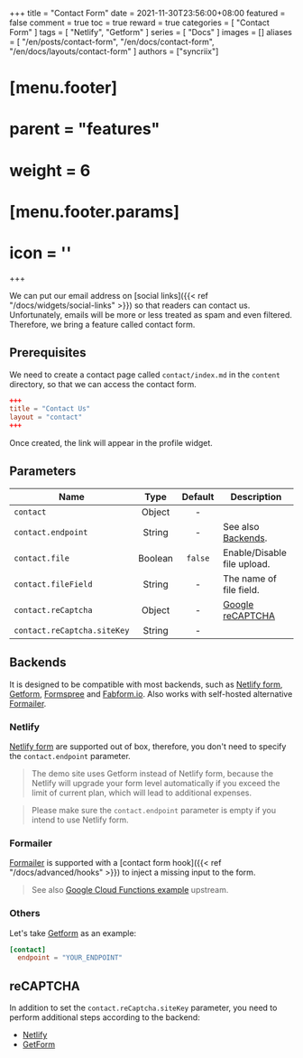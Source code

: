 +++
title = "Contact Form"
date = 2021-11-30T23:56:00+08:00
featured = false
comment = true
toc = true
reward = true
categories = [
  "Contact Form"
]
tags = [
  "Netlify",
  "Getform"
]
series = [
  "Docs"
]
images = []
aliases = [
  "/en/posts/contact-form",
  "/en/docs/contact-form",
  "/en/docs/layouts/contact-form"
]
authors = ["syncriix"]
# [menu.footer]
#   parent = "features"
#   weight = 6
#   [menu.footer.params]
#     icon = '<i class="fas fa-fw fa-question-circle"></i>'
+++

We can put our email address on [social links]({{< ref "/docs/widgets/social-links" >}}) so that readers can contact us. Unfortunately, emails will be more or less treated as spam and even filtered.
Therefore, we bring a feature called contact form. 

<!--more-->

## Prerequisites

We need to create a contact page called `contact/index.md` in the `content` directory, so that we can access the contact form.

```toml
+++
title = "Contact Us"
layout = "contact"
+++
```

Once created, the link will appear in the profile widget.

## Parameters

| Name | Type | Default | Description
|---|:-:|:-:|---
| `contact` | Object | - | 
| `contact.endpoint` | String | - | See also [Backends](#backends).
| `contact.file` | Boolean | `false` | Enable/Disable file upload.
| `contact.fileField` | String | - | The name of file field.
| `contact.reCaptcha` | Object | - | [Google reCAPTCHA](https://www.google.com/recaptcha/)
| `contact.reCaptcha.siteKey` | String | - |

## Backends

It is designed to be compatible with most backends, such as [Netlify form](https://docs.netlify.com/forms/setup), [Getform](https://getform.io/), [Formspree](https://formspree.io/) and [Fabform.io](https://fabform.io/). Also works with self-hosted alternative [Formailer](https://github.com/djatwood/formailer).

### Netlify

[Netlify form](https://docs.netlify.com/forms/setup) are supported out of box, therefore, you don't need to specify the `contact.endpoint` parameter.

> The demo site uses Getform instead of Netlify form, because the Netlify will upgrade your form level automatically if you exceed the limit of current plan, which will lead to additional expenses.

> Please make sure the `contact.endpoint` parameter is empty if you intend to use Netlify form.

### Formailer

[Formailer](https://github.com/djatwood/formailer) is supported with a [contact form hook]({{< ref "/docs/advanced/hooks" >}}) to inject a missing input to the form.

> See also [Google Cloud Functions example](https://github.com/djatwood/formailer/tree/main/examples/gcf) upstream.

### Others

Let's take [Getform](https://getform.io) as an example:

```toml
[contact]
  endpoint = "YOUR_ENDPOINT"
```

## reCAPTCHA

In addition to set the `contact.reCaptcha.siteKey` parameter, you need to perform additional steps according to the backend:

- [Netlify](https://docs.netlify.com/forms/spam-filters/#custom-recaptcha-2)
- [GetForm](https://docs.getform.io/features/spam-filtering/recaptcha-v2/#step-4-setup-secret-key)
